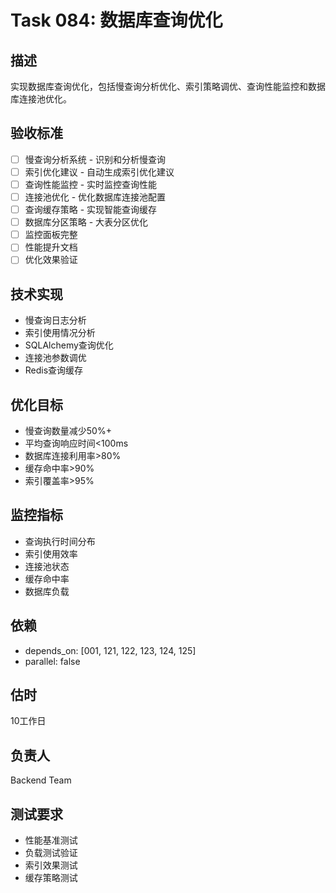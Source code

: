 # Task 084: 数据库查询优化

## 描述
实现数据库查询优化，包括慢查询分析优化、索引策略调优、查询性能监控和数据库连接池优化。

## 验收标准
- [ ] 慢查询分析系统 - 识别和分析慢查询
- [ ] 索引优化建议 - 自动生成索引优化建议
- [ ] 查询性能监控 - 实时监控查询性能
- [ ] 连接池优化 - 优化数据库连接池配置
- [ ] 查询缓存策略 - 实现智能查询缓存
- [ ] 数据库分区策略 - 大表分区优化
- [ ] 监控面板完整
- [ ] 性能提升文档
- [ ] 优化效果验证

## 技术实现
- 慢查询日志分析
- 索引使用情况分析
- SQLAlchemy查询优化
- 连接池参数调优
- Redis查询缓存

## 优化目标
- 慢查询数量减少50%+
- 平均查询响应时间<100ms
- 数据库连接利用率>80%
- 缓存命中率>90%
- 索引覆盖率>95%

## 监控指标
- 查询执行时间分布
- 索引使用效率
- 连接池状态
- 缓存命中率
- 数据库负载

## 依赖
- depends_on: [001, 121, 122, 123, 124, 125]
- parallel: false

## 估时
10工作日

## 负责人
Backend Team

## 测试要求
- 性能基准测试
- 负载测试验证
- 索引效果测试
- 缓存策略测试